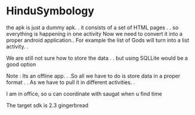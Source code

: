 HinduSymbology
==============

the apk is just a dummy apk. .
it consists of a set of HTML pages . . 
so everything is happening in one activity
Now we need to convert it into a proper android application..
For example the list of Gods will turn into a list activity. .

We are still not sure how to store the data . .  but using SQLLite would be a good option

Note : Its an offline app. . .So all we have to do is store data in a proper format . . As we have to pull it in different activities. .

I am in office, so u can coordinate with saugat when u find time

The target sdk is 2.3 gingerbread

